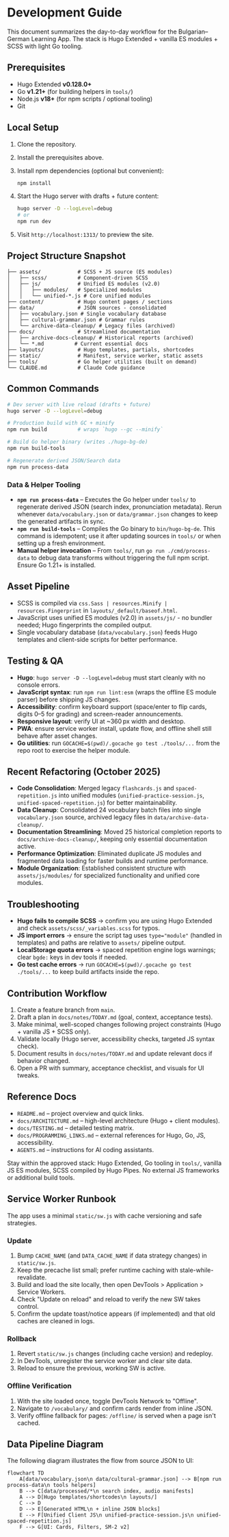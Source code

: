 # Development Guide

This document summarizes the day-to-day workflow for the Bulgarian–German Learning App. The stack is Hugo Extended + vanilla ES modules + SCSS with light Go tooling.

## Prerequisites

- Hugo Extended **v0.128.0+**
- Go **v1.21+** (for building helpers in `tools/`)
- Node.js **v18+** (for npm scripts / optional tooling)
- Git

## Local Setup

1. Clone the repository.
2. Install the prerequisites above.
3. Install npm dependencies (optional but convenient):

    ```bash
    npm install
    ```

4. Start the Hugo server with drafts + future content:

    ```bash
    hugo server -D --logLevel=debug
    # or
    npm run dev
    ```

5. Visit `http://localhost:1313/` to preview the site.

## Project Structure Snapshot

```text
├── assets/            # SCSS + JS source (ES modules)
│   ├── scss/          # Component-driven SCSS
│   ├── js/            # Unified ES modules (v2.0)
│   │   ├── modules/   # Specialized modules
│   │   └── unified-*.js # Core unified modules
├── content/           # Hugo content pages / sections
├── data/              # JSON sources - consolidated
│   ├── vocabulary.json # Single vocabulary database
│   ├── cultural-grammar.json # Grammar rules
│   └── archive-data-cleanup/ # Legacy files (archived)
├── docs/              # Streamlined documentation
│   ├── archive-docs-cleanup/ # Historical reports (archived)
│   └── *.md          # Current essential docs
├── layouts/           # Hugo templates, partials, shortcodes
├── static/            # Manifest, service worker, static assets
├── tools/             # Go helper utilities (built on demand)
└── CLAUDE.md          # Claude Code guidance
```

## Common Commands

```bash
# Dev server with live reload (drafts + future)
hugo server -D --logLevel=debug

# Production build with GC + minify
npm run build          # wraps `hugo --gc --minify`

# Build Go helper binary (writes ./hugo-bg-de)
npm run build-tools

# Regenerate derived JSON/Search data
npm run process-data
```

### Data & Helper Tooling

- **`npm run process-data`** – Executes the Go helper under `tools/` to regenerate derived JSON (search index, pronunciation metadata). Rerun whenever `data/vocabulary.json` or `data/grammar.json` changes to keep the generated artifacts in sync.
- **`npm run build-tools`** – Compiles the Go binary to `bin/hugo-bg-de`. This command is idempotent; use it after updating sources in `tools/` or when setting up a fresh environment.
- **Manual helper invocation** – From `tools/`, run `go run ./cmd/process-data` to debug data transforms without triggering the full npm script. Ensure Go 1.21+ is installed.

## Asset Pipeline

- SCSS is compiled via `css.Sass | resources.Minify | resources.Fingerprint` in `layouts/_default/baseof.html`.
- JavaScript uses unified ES modules (v2.0) in `assets/js/` - no bundler needed; Hugo fingerprints the compiled output.
- Single vocabulary database (`data/vocabulary.json`) feeds Hugo templates and client-side scripts for better performance.

## Testing & QA

- **Hugo**: `hugo server -D --logLevel=debug` must start cleanly with no console errors.
- **JavaScript syntax**: run `npm run lint:esm` (wraps the offline ES module parser) before shipping JS changes.
- **Accessibility**: confirm keyboard support (space/enter to flip cards, digits 0–5 for grading) and screen-reader announcements.
- **Responsive layout**: verify UI at ~360 px width and desktop.
- **PWA**: ensure service worker install, update flow, and offline shell still behave after asset changes.
- **Go utilities**: run `GOCACHE=$(pwd)/.gocache go test ./tools/...` from the repo root to exercise the helper module.

## Recent Refactoring (October 2025)

- **Code Consolidation**: Merged legacy `flashcards.js` and `spaced-repetition.js` into unified modules (`unified-practice-session.js`, `unified-spaced-repetition.js`) for better maintainability.
- **Data Cleanup**: Consolidated 24 vocabulary batch files into single `vocabulary.json` source, archived legacy files in `data/archive-data-cleanup/`.
- **Documentation Streamlining**: Moved 25 historical completion reports to `docs/archive-docs-cleanup/`, keeping only essential documentation active.
- **Performance Optimization**: Eliminated duplicate JS modules and fragmented data loading for faster builds and runtime performance.
- **Module Organization**: Established consistent structure with `assets/js/modules/` for specialized functionality and unified core modules.

## Troubleshooting

- **Hugo fails to compile SCSS** → confirm you are using Hugo Extended and check `assets/scss/_variables.scss` for typos.
- **JS import errors** → ensure the script tag uses `type="module"` (handled in templates) and paths are relative to `assets/` pipeline output.
- **LocalStorage quota errors** → spaced repetition engine logs warnings; clear `bgde:` keys in dev tools if needed.
- **Go test cache errors** → run `GOCACHE=$(pwd)/.gocache go test ./tools/...` to keep build artifacts inside the repo.

## Contribution Workflow

1. Create a feature branch from `main`.
2. Draft a plan in `docs/notes/TODAY.md` (goal, context, acceptance tests).
3. Make minimal, well-scoped changes following project constraints (Hugo + vanilla JS + SCSS only).
4. Validate locally (Hugo server, accessibility checks, targeted JS syntax check).
5. Document results in `docs/notes/TODAY.md` and update relevant docs if behavior changed.
6. Open a PR with summary, acceptance checklist, and visuals for UI tweaks.

## Reference Docs

- `README.md` – project overview and quick links.
- `docs/ARCHITECTURE.md` – high-level architecture (Hugo + client modules).
- `docs/TESTING.md` – detailed testing matrix.
- `docs/PROGRAMMING_LINKS.md` – external references for Hugo, Go, JS, accessibility.
- `AGENTS.md` – instructions for AI coding assistants.

Stay within the approved stack: Hugo Extended, Go tooling in `tools/`, vanilla JS ES modules, SCSS compiled by Hugo Pipes. No external JS frameworks or additional build tools.

## Service Worker Runbook

The app uses a minimal `static/sw.js` with cache versioning and safe strategies.

### Update

1. Bump `CACHE_NAME` (and `DATA_CACHE_NAME` if data strategy changes) in `static/sw.js`.
2. Keep the precache list small; prefer runtime caching with stale-while-revalidate.
3. Build and load the site locally, then open DevTools > Application > Service Workers.
4. Check "Update on reload" and reload to verify the new SW takes control.
5. Confirm the update toast/notice appears (if implemented) and that old caches are cleaned in logs.

### Rollback

1. Revert `static/sw.js` changes (including cache version) and redeploy.
2. In DevTools, unregister the service worker and clear site data.
3. Reload to ensure the previous, working SW is active.

### Offline Verification

1. With the site loaded once, toggle DevTools Network to "Offline".
2. Navigate to `/vocabulary/` and confirm cards render from inline JSON.
3. Verify offline fallback for pages: `/offline/` is served when a page isn't cached.

## Data Pipeline Diagram

The following diagram illustrates the flow from source JSON to UI:

```mermaid
flowchart TD
    A[data/vocabulary.json\n data/cultural-grammar.json] --> B[npm run process-data\n tools helpers]
    B --> C[data/processed/*\n search index, audio manifests]
    A --> D[Hugo templates/shortcodes\n layouts/]
    C --> D
    D --> E[Generated HTML\n + inline JSON blocks]
    E --> F[Unified Client JS\n unified-practice-session.js\n unified-spaced-repetition.js]
    F --> G[UI: Cards, Filters, SM-2 v2]
```
